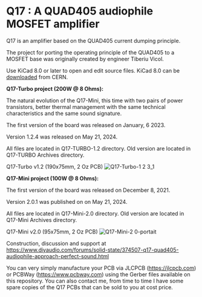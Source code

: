 # Q17 : A QUAD405 audiophile MOSFET amplifier
Q17 is an amplifier based on the QUAD405 current dumping principle.

The project for porting the operating principle of the QUAD405 to a MOSFET base was originally created by engineer Tiberiu Vicol.

Use KiCad 8.0 or later to open and edit source files. KiCad 8.0 can be <a href="https://www.kicad.org/download/">downloaded</a> from CERN.

<b>Q17-Turbo project (200W @ 8 Ohms):</b>

The natural evolution of the Q17-Mini, this time with two pairs of power transistors, better thermal management with the same technical characteristics and the same sound signature.

The first version of the board was released on January, 6 2023.

Version 1.2.4 was released on May 21, 2024.

All files are located in Q17-TURBO-1.2 directory. Old version are located in Q17-TURBO Archives directory.

Q17-Turbo v1.2 (190x75mm, 2 Oz PCB)
![Q17-Turbo-1 2 3_1](https://github.com/stefaweb/Q17-Amplifier/assets/12907102/97a1cd29-f3ba-49e2-b852-ad42e8673918)

<b>Q17-Mini project (100W @ 8 Ohms):</b>

The first version of the board was released on December 8, 2021.

Version 2.0.1 was published on on May 21, 2024.

All files are located in Q17-Mini-2.0 directory. Old version are located in Q17-Mini Archives directory.

Q17-Mini v2.0 (95x75mm, 2 Oz PCB)
![Q17-Mini-2 0-portait](https://github.com/stefaweb/Q17-Amplifier/assets/12907102/f6fcf4be-ac92-450d-bcc0-ea5f8470a5d9)

Construction, discussion and support at https://www.diyaudio.com/forums/solid-state/374507-q17-quad405-audiophile-approach-perfect-sound.html

You can very simply manufacture your PCB via JLCPCB (https://jlcpcb.com) or PCBWay (https://www.pcbway.com) using the Gerber files available on this repository. You can also contact me, from time to time I have some spare copies of the Q17 PCBs that can be sold to you at cost price.
